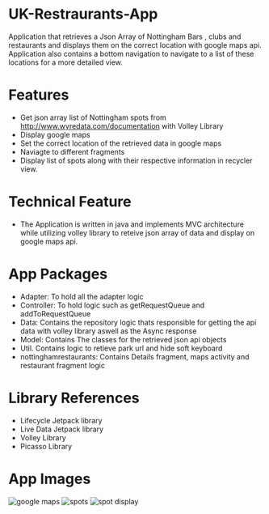 # UK-Restraurants-App
Application that retrieves a Json Array of Nottingham Bars , clubs and restaurants and displays them on the correct location with google maps api. Application also contains a bottom navigation to navigate to a list of these locations for a more detailed view.
# Features
* Get json array list of Nottingham spots from http://www.wyredata.com/documentation with Volley Library
* Display google maps
* Set the correct location of the retrieved data in google maps
* Naviagte to different fragments
* Display list of spots along with their respective information in recycler view.
# Technical Feature
* The Application is written in java and implements MVC architecture while utilizing volley library to reteive json array of data and display on google maps api.
# App Packages
* Adapter: To hold all the adapter logic
* Controller: To hold logic such as getRequestQueue and addToRequestQueue
* Data: Contains the repository logic thats responsible for getting the api data with volley library aswell as the Async response
* Model: Contains The classes for the retrieved json api objects
* Util. Contains logic to retieve park url and hide soft keyboard
* nottinghamrestaurants: Contains Details fragment, maps activity and restaurant fragment logic
# Library References
* Lifecycle Jetpack library
* Live Data Jetpack library
* Volley Library
* Picasso Library
# App Images
![google maps](https://user-images.githubusercontent.com/56201348/123563053-55dea980-d7aa-11eb-905a-d81d54badc24.jpg)
![spots ](https://user-images.githubusercontent.com/56201348/123563056-58d99a00-d7aa-11eb-9364-104574b6d82d.jpg)
![spot display](https://user-images.githubusercontent.com/56201348/123563057-5aa35d80-d7aa-11eb-965f-fb6794c70760.jpg)
